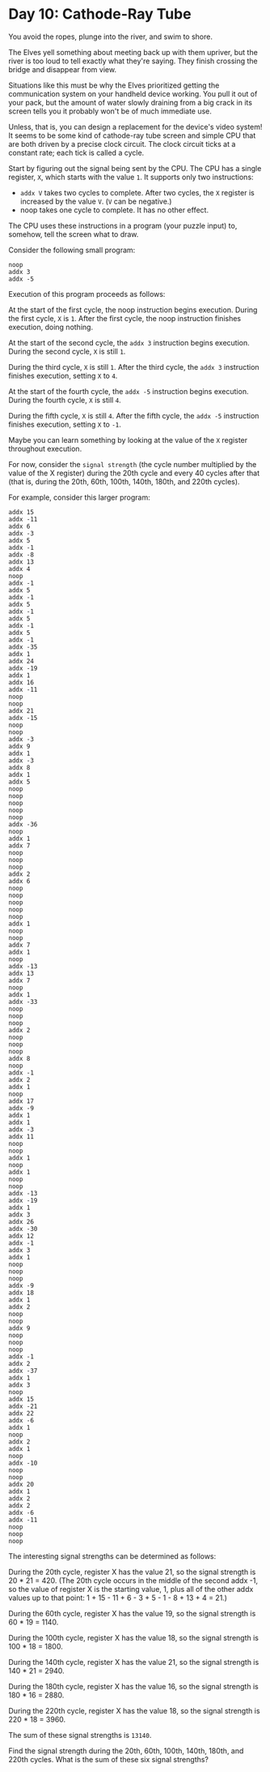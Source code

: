 # Day 10: Cathode-Ray Tube

You avoid the ropes, plunge into the river, and swim to shore.

The Elves yell something about meeting back up with them upriver, but the river is too loud to tell exactly what
they're saying. They finish crossing the bridge and disappear from view.

Situations like this must be why the Elves prioritized getting the communication system on your handheld device
working. You pull it out of your pack, but the amount of water slowly draining from a big crack in its screen tells
you it probably won't be of much immediate use.

Unless, that is, you can design a replacement for the device's video system!
It seems to be some kind of cathode-ray tube screen and simple CPU that are both driven by a precise clock circuit.
The clock circuit ticks at a constant rate; each tick is called a cycle.

Start by figuring out the signal being sent by the CPU.
The CPU has a single register, `X`, which starts with the value `1`.
It supports only two instructions:

- `addx V` takes two cycles to complete. After two cycles, the `X` register is increased by the value `V`.
(`V` can be negative.)
- noop takes one cycle to complete. It has no other effect.

The CPU uses these instructions in a program (your puzzle input) to, somehow, tell the screen what to draw.

Consider the following small program:

```
noop
addx 3
addx -5
```

Execution of this program proceeds as follows:

At the start of the first cycle, the noop instruction begins execution.
During the first cycle, `X` is `1`. After the first cycle, the noop instruction finishes execution, doing nothing.

At the start of the second cycle, the `addx 3` instruction begins execution. During the second cycle, `X` is still `1`.

During the third cycle, `X` is still `1`.
After the third cycle, the `addx 3` instruction finishes execution, setting `X` to `4`.

At the start of the fourth cycle, the `addx -5` instruction begins execution.
During the fourth cycle, `X` is still `4`.

During the fifth cycle, `X` is still `4`.
After the fifth cycle, the `addx -5` instruction finishes execution, setting `X` to `-1`.

Maybe you can learn something by looking at the value of the `X` register throughout execution.

For now, consider the `signal strength` (the cycle number multiplied by the value of the X register)
during the 20th cycle and every 40 cycles after that
(that is, during the 20th, 60th, 100th, 140th, 180th, and 220th cycles).

For example, consider this larger program:

```
addx 15
addx -11
addx 6
addx -3
addx 5
addx -1
addx -8
addx 13
addx 4
noop
addx -1
addx 5
addx -1
addx 5
addx -1
addx 5
addx -1
addx 5
addx -1
addx -35
addx 1
addx 24
addx -19
addx 1
addx 16
addx -11
noop
noop
addx 21
addx -15
noop
noop
addx -3
addx 9
addx 1
addx -3
addx 8
addx 1
addx 5
noop
noop
noop
noop
noop
addx -36
noop
addx 1
addx 7
noop
noop
noop
addx 2
addx 6
noop
noop
noop
noop
noop
addx 1
noop
noop
addx 7
addx 1
noop
addx -13
addx 13
addx 7
noop
addx 1
addx -33
noop
noop
noop
addx 2
noop
noop
noop
addx 8
noop
addx -1
addx 2
addx 1
noop
addx 17
addx -9
addx 1
addx 1
addx -3
addx 11
noop
noop
addx 1
noop
addx 1
noop
noop
addx -13
addx -19
addx 1
addx 3
addx 26
addx -30
addx 12
addx -1
addx 3
addx 1
noop
noop
noop
addx -9
addx 18
addx 1
addx 2
noop
noop
addx 9
noop
noop
noop
addx -1
addx 2
addx -37
addx 1
addx 3
noop
addx 15
addx -21
addx 22
addx -6
addx 1
noop
addx 2
addx 1
noop
addx -10
noop
noop
addx 20
addx 1
addx 2
addx 2
addx -6
addx -11
noop
noop
noop
```

The interesting signal strengths can be determined as follows:

During the 20th cycle, register X has the value 21, so the signal strength is 20 * 21 = 420.
(The 20th cycle occurs in the middle of the second addx -1, so the value of register X is the starting value, 1,
plus all of the other addx values up to that point: 1 + 15 - 11 + 6 - 3 + 5 - 1 - 8 + 13 + 4 = 21.)

During the 60th cycle, register X has the value 19, so the signal strength is 60 * 19 = 1140.

During the 100th cycle, register X has the value 18, so the signal strength is 100 * 18 = 1800.

During the 140th cycle, register X has the value 21, so the signal strength is 140 * 21 = 2940.

During the 180th cycle, register X has the value 16, so the signal strength is 180 * 16 = 2880.

During the 220th cycle, register X has the value 18, so the signal strength is 220 * 18 = 3960.

The sum of these signal strengths is `13140`.

Find the signal strength during the 20th, 60th, 100th, 140th, 180th, and 220th cycles.
What is the sum of these six signal strengths?


